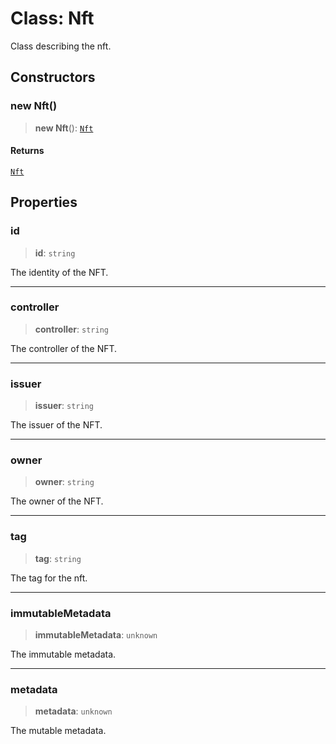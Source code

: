 # Class: Nft

Class describing the nft.

## Constructors

### new Nft()

> **new Nft**(): [`Nft`](Nft.md)

#### Returns

[`Nft`](Nft.md)

## Properties

### id

> **id**: `string`

The identity of the NFT.

***

### controller

> **controller**: `string`

The controller of the NFT.

***

### issuer

> **issuer**: `string`

The issuer of the NFT.

***

### owner

> **owner**: `string`

The owner of the NFT.

***

### tag

> **tag**: `string`

The tag for the nft.

***

### immutableMetadata

> **immutableMetadata**: `unknown`

The immutable metadata.

***

### metadata

> **metadata**: `unknown`

The mutable metadata.
